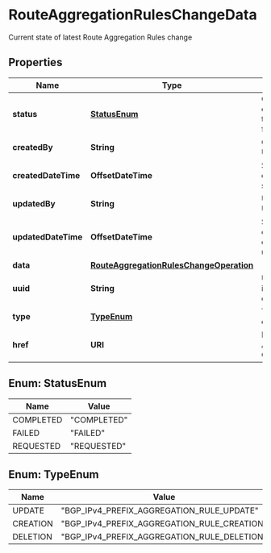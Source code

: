

# RouteAggregationRulesChangeData

Current state of latest Route Aggregation Rules change

## Properties

| Name | Type | Description | Notes |
|------------ | ------------- | ------------- | -------------|
|**status** | [**StatusEnum**](#StatusEnum) | Current outcome of the change flow |  [optional] |
|**createdBy** | **String** | Created by User Key |  [optional] |
|**createdDateTime** | **OffsetDateTime** | Set when change flow starts |  [optional] |
|**updatedBy** | **String** | Updated by User Key |  [optional] |
|**updatedDateTime** | **OffsetDateTime** | Set when change object is updated |  [optional] |
|**data** | [**RouteAggregationRulesChangeOperation**](RouteAggregationRulesChangeOperation.md) |  |  [optional] |
|**uuid** | **String** | Uniquely identifies a change |  |
|**type** | [**TypeEnum**](#TypeEnum) | Type of change |  |
|**href** | **URI** | Route Aggregation Change URI |  [optional] |



## Enum: StatusEnum

| Name | Value |
|---- | -----|
| COMPLETED | &quot;COMPLETED&quot; |
| FAILED | &quot;FAILED&quot; |
| REQUESTED | &quot;REQUESTED&quot; |



## Enum: TypeEnum

| Name | Value |
|---- | -----|
| UPDATE | &quot;BGP_IPv4_PREFIX_AGGREGATION_RULE_UPDATE&quot; |
| CREATION | &quot;BGP_IPv4_PREFIX_AGGREGATION_RULE_CREATION&quot; |
| DELETION | &quot;BGP_IPv4_PREFIX_AGGREGATION_RULE_DELETION&quot; |



